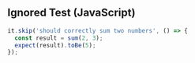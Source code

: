 ## Ignored Test (JavaScript)

```javascript
it.skip('should correctly sum two numbers', () => {
  const result = sum(2, 3);
  expect(result).toBe(5);
});